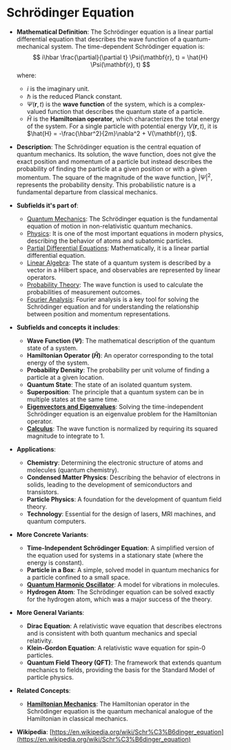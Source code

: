 # Schrödinger Equation

- **Mathematical Definition**: The Schrödinger equation is a linear partial differential equation that describes the wave function of a quantum-mechanical system. The time-dependent Schrödinger equation is:
$$ i\hbar \frac{\partial}{\partial t} \Psi(\mathbf{r}, t) = \hat{H} \Psi(\mathbf{r}, t) $$
  where:
    - $i$ is the imaginary unit.
    - $\hbar$ is the reduced Planck constant.
    - $\Psi(\mathbf{r}, t)$ is the **wave function** of the system, which is a complex-valued function that describes the quantum state of a particle.
    - $\hat{H}$ is the **Hamiltonian operator**, which characterizes the total energy of the system. For a single particle with potential energy $V(\mathbf{r}, t)$, it is $\hat{H} = -\frac{\hbar^2}{2m}\nabla^2 + V(\mathbf{r}, t)$.

- **Description**: The Schrödinger equation is the central equation of quantum mechanics. Its solution, the wave function, does not give the exact position and momentum of a particle but instead describes the probability of finding the particle at a given position or with a given momentum. The square of the magnitude of the wave function, $|\Psi|^2$, represents the probability density. This probabilistic nature is a fundamental departure from classical mechanics.

- **Subfields it's part of**:
    - [Quantum Mechanics](https://en.wikipedia.org/wiki/Quantum_mechanics): The Schrödinger equation is the fundamental equation of motion in non-relativistic quantum mechanics.
    - [Physics](https://en.wikipedia.org/wiki/Physics): It is one of the most important equations in modern physics, describing the behavior of atoms and subatomic particles.
    - [Partial Differential Equations](https://en.wikipedia.org/wiki/Partial_differential_equation): Mathematically, it is a linear partial differential equation.
    - [Linear Algebra](https://en.wikipedia.org/wiki/Linear_algebra): The state of a quantum system is described by a vector in a Hilbert space, and observables are represented by linear operators.
    - [Probability Theory](https://en.wikipedia.org/wiki/Probability_theory): The wave function is used to calculate the probabilities of measurement outcomes.
    - [Fourier Analysis](https://en.wikipedia.org/wiki/Fourier_analysis): Fourier analysis is a key tool for solving the Schrödinger equation and for understanding the relationship between position and momentum representations.

- **Subfields and concepts it includes**:
    - **Wave Function ($\Psi$)**: The mathematical description of the quantum state of a system.
    - **Hamiltonian Operator ($\hat{H}$)**: An operator corresponding to the total energy of the system.
    - **Probability Density**: The probability per unit volume of finding a particle at a given location.
    - **Quantum State**: The state of an isolated quantum system.
    - **Superposition**: The principle that a quantum system can be in multiple states at the same time.
    - **[Eigenvectors and Eigenvalues](../../../pure_mathematics/linear_algebra/eigenvectors_and_eigenvalues.md)**: Solving the time-independent Schrödinger equation is an eigenvalue problem for the Hamiltonian operator.
    - **[Calculus](../../../pure_mathematics/analysis/integral.md)**: The wave function is normalized by requiring its squared magnitude to integrate to 1.

- **Applications**:
    - **Chemistry**: Determining the electronic structure of atoms and molecules (quantum chemistry).
    - **Condensed Matter Physics**: Describing the behavior of electrons in solids, leading to the development of semiconductors and transistors.
    - **Particle Physics**: A foundation for the development of quantum field theory.
    - **Technology**: Essential for the design of lasers, MRI machines, and quantum computers.

- **More Concrete Variants**:
    - **Time-Independent Schrödinger Equation**: A simplified version of the equation used for systems in a stationary state (where the energy is constant).
    - **Particle in a Box**: A simple, solved model in quantum mechanics for a particle confined to a small space.
    - **[Quantum Harmonic Oscillator](./quantum_harmonic_oscillator.md)**: A model for vibrations in molecules.
    - **Hydrogen Atom**: The Schrödinger equation can be solved exactly for the hydrogen atom, which was a major success of the theory.

- **More General Variants**:
    - **Dirac Equation**: A relativistic wave equation that describes electrons and is consistent with both quantum mechanics and special relativity.
    - **Klein-Gordon Equation**: A relativistic wave equation for spin-0 particles.
    - **Quantum Field Theory (QFT)**: The framework that extends quantum mechanics to fields, providing the basis for the Standard Model of particle physics.

- **Related Concepts**:
    - **[Hamiltonian Mechanics](../analytical_mechanics/hamiltonian_mechanics.md)**: The Hamiltonian operator in the Schrödinger equation is the quantum mechanical analogue of the Hamiltonian in classical mechanics.

- **Wikipedia**: [https://en.wikipedia.org/wiki/Schr%C3%B6dinger_equation](https://en.wikipedia.org/wiki/Schr%C3%B6dinger_equation)
